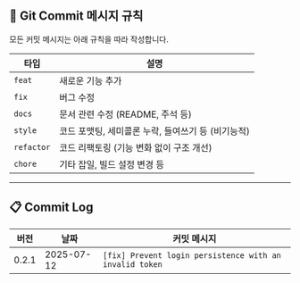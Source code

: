 ## 📌 Git Commit 메시지 규칙

모든 커밋 메시지는 아래 규칙을 따라 작성합니다.


| 타입       | 설명                                           |
|------------|------------------------------------------------|
| `feat`     | 새로운 기능 추가                               |
| `fix`      | 버그 수정                                      |
| `docs`     | 문서 관련 수정 (README, 주석 등)               |
| `style`    | 코드 포맷팅, 세미콜론 누락, 들여쓰기 등 (비기능적) |
| `refactor` | 코드 리팩토링 (기능 변화 없이 구조 개선)       |
| `chore`    | 기타 잡일, 빌드 설정 변경 등                   |


---

## 📋 Commit Log

| 버전    | 날짜         | 커밋 메시지 |
|-------|------------|-------------|
| 0.2.1 | 2025-07-12 | `[fix] Prevent login persistence with an invalid token` |
